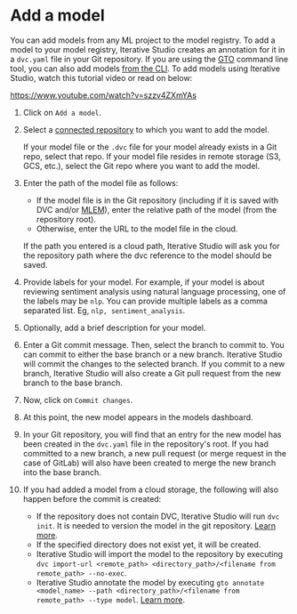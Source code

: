 # Add a model

You can add models from any ML project to the model registry. To add a model to
your model registry, Iterative Studio creates an annotation for it in a
`dvc.yaml` file in your Git repository. If you are using the [GTO] command line
tool, you can also add models [from the CLI][gto annotate]. To add models using
Iterative Studio, watch this tutorial video or read on below:

https://www.youtube.com/watch?v=szzv4ZXmYAs

1. Click on `Add a model`.

2. Select a [connected repository] to which you want to add the model.

   <admon>

   If your model file or the `.dvc` file for your model already exists in a Git
   repo, select that repo. If your model file resides in remote storage (S3,
   GCS, etc.), select the Git repo where you want to add the model.

   </admon>

3. Enter the path of the model file as follows:

   - If the model file is in the Git repository (including if it is saved with
     DVC and/or [MLEM]), enter the relative path of the model (from the
     repository root).
   - Otherwise, enter the URL to the model file in the cloud.

   If the path you entered is a cloud path, Iterative Studio will ask you for
   the repository path where the dvc reference to the model should be saved.

4. Provide labels for your model. For example, if your model is about reviewing
   sentiment analysis using natural language processing, one of the labels may
   be `nlp`. You can provide multiple labels as a comma separated list. Eg,
   `nlp, sentiment_analysis`.

5. Optionally, add a brief description for your model.

6. Enter a Git commit message. Then, select the branch to commit to. You can
   commit to either the base branch or a new branch. Iterative Studio will
   commit the changes to the selected branch. If you commit to a new branch,
   Iterative Studio will also create a Git pull request from the new branch to
   the base branch.

7. Now, click on `Commit changes`.

8. At this point, the new model appears in the models dashboard.

9. In your Git repository, you will find that an entry for the new model has
   been created in the `dvc.yaml` file in the repository's root. If you had
   committed to a new branch, a new pull request (or merge request in the case
   of GitLab) will also have been created to merge the new branch into the base
   branch.
10. If you had added a model from a cloud storage, the following will also
    happen before the commit is created:

    - If the repository does not contain DVC, Iterative Studio will run
      `dvc init`. It is needed to version the model in the git repository.
      [Learn more](/doc/command-reference/init).
    - If the specified directory does not exist yet, it will be created.
    - Iterative Studio will import the model to the repository by executing
      `dvc import-url <remote_path> <directory_path>/<filename from remote_path> --no-exec`.
    - Iterative Studio annotate the model by executing
      `gto annotate <model_name> --path <directory_path>/<filename from remote_path> --type model`.
      [Learn more][gto annotate].

[connected repository]:
  /doc/studio/user-guide/projects-and-experiments/create-a-project
[gto]: https://mlem.ai/doc/gto
[gto annotate]: https://mlem.ai/doc/gto/command-reference/annotate
[mlem]: https://mlem.ai/
